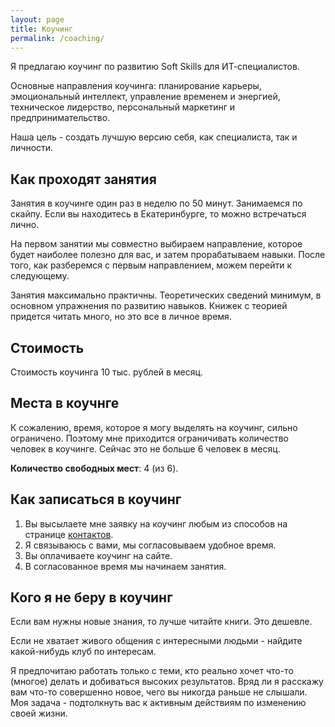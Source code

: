 ```yaml
---
layout: page
title: Коучинг
permalink: /coaching/
---
```


Я предлагаю коучинг по развитию Soft Skills для ИТ-специалистов. 

Основные направления коучинга: планирование карьеры, эмоциональный интеллект, управление временем и энергией, техническое лидерство, персональный маркетинг и предпринимательство.

Наша цель - создать лучшую версию себя, как специалиста, так и личности.

## Как проходят занятия

Занятия в коучинге один раз в неделю по 50 минут. Занимаемся по скайпу. Если вы находитесь в Екатеринбурге, то можно встречаться лично.

На первом занятии мы совместно выбираем направление, которое будет наиболее полезно для вас, и затем прорабатываем навыки. После того, как разберемся с первым направлением, можем перейти к следующему. 

Занятия максимально практичны. Теоретических сведений минимум, в основном упражнения по развитию навыков. Книжек с теорией придется читать много, но это все в личное время.

## Стоимость

Стоимость коучинга 10 тыс. рублей в месяц.

## Места в коучнге

К сожалению, время, которое я могу выделять на коучинг, сильно ограничено. Поэтому мне приходится ограничивать количество человек в коучинге. Сейчас это не больше 6 человек в месяц.

**Количество свободных мест**: 4 (из 6).

## Как записаться в коучинг

1. Вы высылаете мне заявку на коучинг любым из способов на странице [контактов](/contacts).
2. Я связываюсь с вами, мы согласовываем удобное время. 
3. Вы оплачиваете коучинг на сайте.
3. В согласованное время мы начинаем занятия.


## Кого я не беру в коучинг

Если вам нужны новые знания, то лучше читайте книги. Это дешевле.

Если не хватает живого общения с интересными людьми - найдите какой-нибудь клуб по интересам.

Я предпочитаю работать только с теми, кто реально хочет что-то (многое) делать и добиваться высоких результатов. Вряд ли я расскажу вам что-то совершенно новое, чего вы никогда раньше не слышали. Моя задача - подтолкнуть вас к активным действиям по изменению своей жизни.
